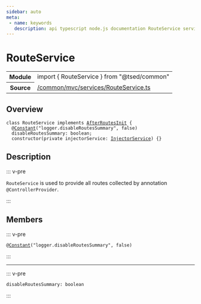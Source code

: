 ```yaml
---
sidebar: auto
meta:
 - name: keywords
   description: api typescript node.js documentation RouteService service
---
```

# RouteService <Badge text="Service" type="service"/>
<!-- Summary -->
<section class="symbol-info"><table class="is-full-width"><tbody><tr><th>Module</th><td><div class="lang-typescript"><span class="token keyword">import</span> { RouteService }&nbsp;<span class="token keyword">from</span>&nbsp;<span class="token string">"@tsed/common"</span></div></td></tr><tr><th>Source</th><td><a href="https://github.com/Romakita/ts-express-decorators/blob/v4.30.2/src//common/mvc/services/RouteService.ts#L0-L0">/common/mvc/services/RouteService.ts</a></td></tr></tbody></table></section>

<!-- Overview -->
## Overview


<pre><code class="typescript-lang "><span class="token keyword">class</span> RouteService <span class="token keyword">implements</span> <a href="/api/common/server/interfaces/AfterRoutesInit.html"><span class="token">AfterRoutesInit</span></a> <span class="token punctuation">{</span>
  @<span class="token function"><a href="/api/common/config/decorators/Constant.html"><span class="token">Constant</span></a></span><span class="token punctuation">(</span>"logger.disableRoutesSummary"<span class="token punctuation">,</span> false<span class="token punctuation">)</span>
  disableRoutesSummary<span class="token punctuation">:</span> <span class="token keyword">boolean</span><span class="token punctuation">;</span>
  <span class="token keyword">constructor</span><span class="token punctuation">(</span><span class="token keyword">private</span> injectorService<span class="token punctuation">:</span> <a href="/api/common/di/services/InjectorService.html"><span class="token">InjectorService</span></a><span class="token punctuation">)</span> <span class="token punctuation">{</span><span class="token punctuation">}</span></code></pre>



<!-- Description -->
## Description

::: v-pre

`RouteService` is used to provide all routes collected by annotation `@ControllerProvider`.

:::


<!-- Members -->




## Members


::: v-pre

<div class="method-overview">
<pre><code class="typescript-lang ">@<span class="token function"><a href="/api/common/config/decorators/Constant.html"><span class="token">Constant</span></a></span><span class="token punctuation">(</span>"logger.disableRoutesSummary"<span class="token punctuation">,</span> false<span class="token punctuation">)</span></code></pre>

</div>



:::



***



::: v-pre

<div class="method-overview">
<pre><code class="typescript-lang ">disableRoutesSummary<span class="token punctuation">:</span> <span class="token keyword">boolean</span></code></pre>

</div>



:::
